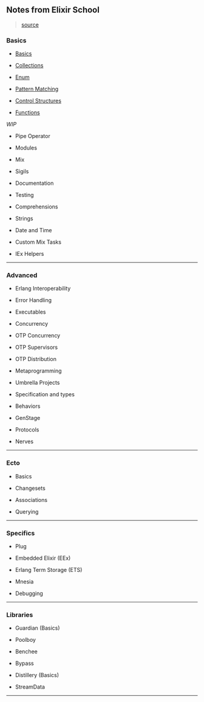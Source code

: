 
## Notes from Elixir School

> [source](https://elixirschool.com/en/)

### Basics

* [Basics](./a-basics/p01_basics.exs)

* [Collections](./a-basics/p02_collections.exs)

* [Enum](./a-basics/p03_enum.exs)

* [Pattern Matching](./a-basics/p04_pattern_matching.exs)

* [Control Structures](./a-basics/p05_control_structures.exs)

* [Functions](./a-basics/)

_WIP_

* Pipe Operator

* Modules

* Mix

* Sigils

* Documentation

* Testing

* Comprehensions

* Strings

* Date and Time

* Custom Mix Tasks

* IEx Helpers

---

### Advanced

* Erlang Interoperability

* Error Handling

* Executables

* Concurrency

* OTP Concurrency

* OTP Supervisors

* OTP Distribution

* Metaprogramming

* Umbrella Projects

* Specification and types

* Behaviors

* GenStage

* Protocols

* Nerves

---

### Ecto

* Basics

* Changesets

* Associations

* Querying

---

### Specifics

* Plug

* Embedded Elixir (EEx)

* Erlang Term Storage (ETS)

* Mnesia

* Debugging

---

### Libraries

* Guardian (Basics)

* Poolboy

* Benchee

* Bypass

* Distillery (Basics)

* StreamData

---

